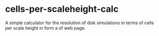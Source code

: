 # cells-per-scaleheight-calc
A simple calculator for the resolution of disk simulations in terms of cells per scale height in form a of web page.
